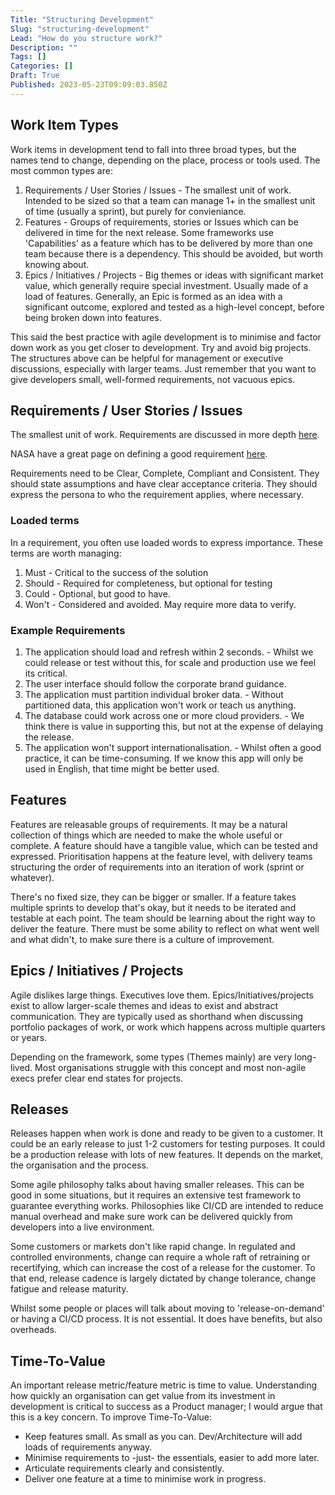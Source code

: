 ```yaml
---
Title: "Structuring Development"
Slug: "structuring-development"
Lead: "How do you structure work?"
Description: ""
Tags: []
Categories: []
Draft: True
Published: 2023-05-23T09:09:03.850Z
---
```

## Work Item Types

Work items in development tend to fall into three broad types, but the names tend to change, depending on the place, process or tools used. The most common types are:

1. Requirements / User Stories / Issues - The smallest unit of work. Intended to be sized so that a team can manage 1+ in the smallest unit of time (usually a sprint), but purely for convieniance.
2. Features - Groups of requirements, stories or Issues which can be delivered in time for the next release. Some frameworks use 'Capabilities' as a feature which has to be delivered by more than one team because there is a dependency. This should be avoided, but worth knowing about.
3. Epics / Initiatives / Projects - Big themes or ideas with significant market value, which generally require special investment. Usually made of a load of features. Generally, an Epic is formed as an idea with a significant outcome, explored and tested as a high-level concept, before being broken down into features.

This said the best practice with agile development is to minimise and factor down work as you get closer to development. Try and avoid big projects. The structures above can be helpful for management or executive discussions, especially with larger teams. Just remember that you want to give developers small, well-formed requirements, not vacuous epics.

## Requirements / User Stories / Issues

The smallest unit of work. Requirements are discussed in more depth [here](xref:requirements).

NASA have a great page on defining a good requirement [here](https://www.nasa.gov/seh/appendix-c-how-to-write-a-good-requirement/).

Requirements need to be Clear, Complete, Compliant and Consistent. They should state assumptions and have clear acceptance criteria. They should express the persona to who the requirement applies, where necessary.

### Loaded terms

In a requirement, you often use loaded words to express importance. These terms are worth managing:

1. Must - Critical to the success of the solution
2. Should - Required for completeness, but optional for testing
3. Could - Optional, but good to have.
4. Won't - Considered and avoided. May require more data to verify.

### Example Requirements

1. The application should load and refresh within 2 seconds. - Whilst we could release or test without this, for scale and production use we feel its critical.
2. The user interface should follow the corporate brand guidance.
3. The application must partition individual broker data. - Without partitioned data, this application won't work or teach us anything.
4. The database could work across one or more cloud providers. - We think there is value in supporting this, but not at the expense of delaying the release.
5. The application won't support internationalisation. - Whilst often a good practice, it can be time-consuming. If we know this app will only be used in English, that time might be better used.

## Features

Features are releasable groups of requirements. It may be a natural collection of things which are needed to make the whole useful or complete. A feature should have a tangible value, which can be tested and expressed. Prioritisation happens at the feature level, with delivery teams structuring the order of requirements into an iteration of work (sprint or whatever).

There's no fixed size, they can be bigger or smaller. If a feature takes multiple sprints to develop that's okay, but it needs to be iterated and testable at each point. The team should be learning about the right way to deliver the feature. There must be some ability to reflect on what went well and what didn't, to make sure there is a culture of improvement.

## Epics / Initiatives / Projects

Agile dislikes large things. Executives love them. Epics/Initiatives/projects exist to allow larger-scale themes and ideas to exist and abstract communication. They are typically used as shorthand when discussing portfolio packages of work, or work which happens across multiple quarters or years.

Depending on the framework, some types (Themes mainly) are very long-lived. Most organisations struggle with this concept and most non-agile execs prefer clear end states for projects.

## Releases

Releases happen when work is done and ready to be given to a customer. It could be an early release to just 1-2 customers for testing purposes. It could be a production release with lots of new features. It depends on the market, the organisation and the process.

Some agile philosophy talks about having smaller releases. This can be good in some situations, but it requires an extensive test framework to guarantee everything works. Philosophies like CI/CD are intended to reduce manual overhead and make sure work can be delivered quickly from developers into a live environment.

Some customers or markets don't like rapid change. In regulated and controlled environments, change can require a whole raft of retraining or recertifying, which can increase the cost of a release for the customer. To that end, release cadence is largely dictated by change tolerance, change fatigue and release maturity.

Whilst some people or places will talk about moving to 'release-on-demand' or having a CI/CD process. It is not essential. It does have benefits, but also overheads.

## Time-To-Value

An important release metric/feature metric is time to value. Understanding how quickly an organisation can get value from its investment in development is critical to success as a Product manager; I would argue that this is a key concern. To improve Time-To-Value:

* Keep features small. As small as you can. Dev/Architecture will add loads of requirements anyway.
* Minimise requirements to -just- the essentials, easier to add more later.
* Articulate requirements clearly and consistently.
* Deliver one feature at a time to minimise work in progress.

